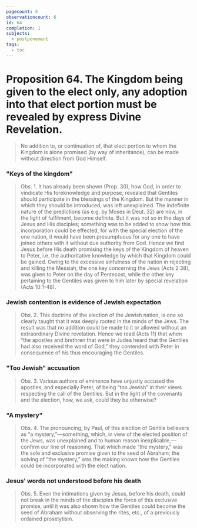 ```yaml
---
pagecount: 4
observationcount: 6
id: 64
completion: 1
subjects:
  - postponement
tags:
  - toc
---
```

# Proposition 64. The Kingdom being given to the elect only, any adoption into that elect portion must be revealed by express Divine Revelation.

>No addition to, or continuation of, that elect portion to whom the Kingdom is alone promised (by way of inheritance), can be made without direction from God Himself.
### "Keys of the kingdom"
>Obs. 1. It has already been shown (Prop. 30), how God, in order to vindicate His foreknowledge and purpose, revealed that Gentiles should participate in the blessings of the Kingdom. But the manner in which they should be introduced, was left unexplained. The indefinite nature of the predictions (as e.g. by Moses in Deut. 32) are now, in the light of fulfilment, become definite. But it was not so in the days of Jesus and His disciples; something was to be added to show how this incorporation could be effected, for with the special election of the one nation, it would have been presumptuous for any one to have joined others with it without due authority from God. Hence we find Jesus before His death promising the keys of the Kingdom of heaven to Peter, i.e. the authoritative knowledge by which that Kingdom could be gained. Owing to the excessive sinfulness of the nation in rejecting and killing the Messiah, the one key concerning the Jews (Acts 2:38), was given to Peter on the day of Pentecost, while the other key pertaining to the Gentiles was given to him later by special revelation (Acts 10:1-48).
### Jewish contention is evidence of Jewish expectation
>Obs. 2. This doctrine of the election of the Jewish nation, is one so clearly taught that it was deeply rooted in the minds of the Jews. The result was that no addition could be made to it or allowed without an extraordinary Divine revelation. Hence we read (Acts 11) that when “the apostles and brethren that were in Judea heard that the Gentiles had also received the word of God,” they contended with Peter in consequence of his thus encouraging the Gentiles.
### "Too Jewish" accusation
>Obs. 3. Various authors of eminence have unjustly accused the apostles, and especially Peter, of being “too Jewish” in their views respecting the call of the Gentiles. But in the light of the covenants and the election, how, we ask, could they be otherwise?
### "A mystery"
>Obs. 4. The pronouncing, by Paul, of this election of Gentile believers as “a mystery,”—something, which, in view of the elected position of the Jews, was unexplained and to human reason inexplicable,—confirm our line of reasoning. That which made “the mystery,” was the sole and exclusive promise given to the seed of Abraham; the solving of “the mystery,” was the making known how the Gentiles could be incorporated with the elect nation.
### Jesus' words not understood before his death
>Obs. 5. Even the intimations given by Jesus, before his death, could not break in the minds of the disciples the force of this exclusive promise, until it was also shown how the Gentiles could become the seed of Abraham without observing the rites, etc., of a previously ordained proselytism.